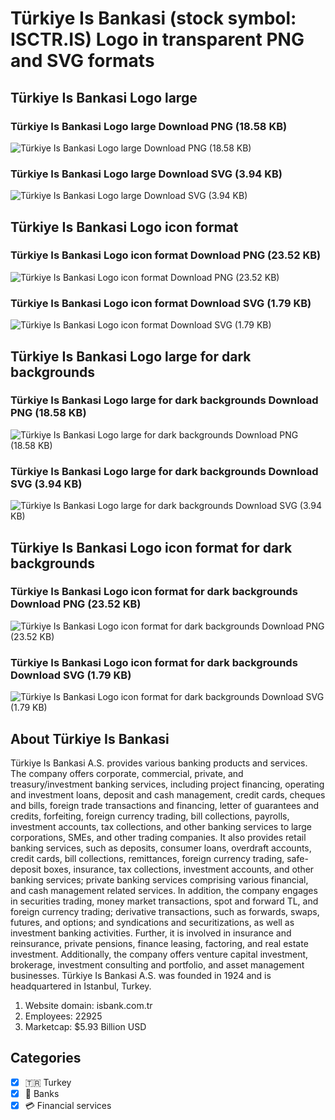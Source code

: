# Türkiye Is Bankasi (stock symbol: ISCTR.IS) Logo in transparent PNG and SVG formats

## Türkiye Is Bankasi Logo large

### Türkiye Is Bankasi Logo large Download PNG (18.58 KB)

![Türkiye Is Bankasi Logo large Download PNG (18.58 KB)](/img/orig/ISCTR.IS_BIG-0c29e2f9.png)

### Türkiye Is Bankasi Logo large Download SVG (3.94 KB)

![Türkiye Is Bankasi Logo large Download SVG (3.94 KB)](/img/orig/ISCTR.IS_BIG-b28346b6.svg)

## Türkiye Is Bankasi Logo icon format

### Türkiye Is Bankasi Logo icon format Download PNG (23.52 KB)

![Türkiye Is Bankasi Logo icon format Download PNG (23.52 KB)](/img/orig/ISCTR.IS-98650725.png)

### Türkiye Is Bankasi Logo icon format Download SVG (1.79 KB)

![Türkiye Is Bankasi Logo icon format Download SVG (1.79 KB)](/img/orig/ISCTR.IS-da3b31f1.svg)

## Türkiye Is Bankasi Logo large for dark backgrounds

### Türkiye Is Bankasi Logo large for dark backgrounds Download PNG (18.58 KB)

![Türkiye Is Bankasi Logo large for dark backgrounds Download PNG (18.58 KB)](/img/orig/ISCTR.IS_BIG.D-ebfa6025.png)

### Türkiye Is Bankasi Logo large for dark backgrounds Download SVG (3.94 KB)

![Türkiye Is Bankasi Logo large for dark backgrounds Download SVG (3.94 KB)](/img/orig/ISCTR.IS_BIG.D-ba079013.svg)

## Türkiye Is Bankasi Logo icon format for dark backgrounds

### Türkiye Is Bankasi Logo icon format for dark backgrounds Download PNG (23.52 KB)

![Türkiye Is Bankasi Logo icon format for dark backgrounds Download PNG (23.52 KB)](/img/orig/ISCTR.IS.D-c7250744.png)

### Türkiye Is Bankasi Logo icon format for dark backgrounds Download SVG (1.79 KB)

![Türkiye Is Bankasi Logo icon format for dark backgrounds Download SVG (1.79 KB)](/img/orig/ISCTR.IS.D-df6eb8e8.svg)

## About Türkiye Is Bankasi

Türkiye Is Bankasi A.S. provides various banking products and services. The company offers corporate, commercial, private, and treasury/investment banking services, including project financing, operating and investment loans, deposit and cash management, credit cards, cheques and bills, foreign trade transactions and financing, letter of guarantees and credits, forfeiting, foreign currency trading, bill collections, payrolls, investment accounts, tax collections, and other banking services to large corporations, SMEs, and other trading companies. It also provides retail banking services, such as deposits, consumer loans, overdraft accounts, credit cards, bill collections, remittances, foreign currency trading, safe-deposit boxes, insurance, tax collections, investment accounts, and other banking services; private banking services comprising various financial, and cash management related services. In addition, the company engages in securities trading, money market transactions, spot and forward TL, and foreign currency trading; derivative transactions, such as forwards, swaps, futures, and options; and syndications and securitizations, as well as investment banking activities. Further, it is involved in insurance and reinsurance, private pensions, finance leasing, factoring, and real estate investment. Additionally, the company offers venture capital investment, brokerage, investment consulting and portfolio, and asset management businesses. Türkiye Is Bankasi A.S. was founded in 1924 and is headquartered in Istanbul, Turkey.

1. Website domain: isbank.com.tr
2. Employees: 22925
3. Marketcap: $5.93 Billion USD


## Categories
- [x] 🇹🇷 Turkey
- [x] 🏦 Banks
- [x] 💳 Financial services
